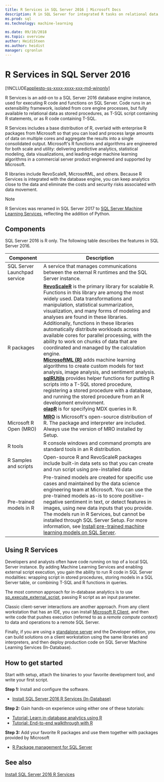 ```yaml
---
title: R Services in SQL Server 2016 | Microsoft Docs
description: R in SQL Server for integrated R tasks on relational data, including data science and statistical modeling, predictive analytics, data visualization and more.
ms.prod: sql
ms.technology: machine-learning

ms.date: 09/10/2018  
ms.topic: overview
author: HeidiSteen
ms.author: heidist
manager: cgronlun
---
```

# R Services in SQL Server 2016
[!INCLUDE[appliesto-ss-xxxx-xxxx-xxx-md-winonly](../../includes/appliesto-ss-xxxx-xxxx-xxx-md-winonly.md)]

R Services is an add-on to a SQL Server 2016 database engine instance, used for executing R code and functions on SQL Server. Code runs in an extensibility framework, isolated from core engine processes, but fully available to relational data as stored procedures, as T-SQL script containing R statements, or as R code containing T-SQL. 

R Services includes a base distribution of R, overlaid with enterprise R packages from Microsoft so that you can load and process large amounts of data on multiple cores and aggregate the results into a single consolidated output. Microsoft's R functions and algorithms are engineered for both scale and utility: delivering predictive analytics, statistical modeling, data visualizations, and leading-edge machine learning algorithms in a commercial server product engineered and supported by Microsoft. 

R libraries include RevoScaleR, MicrosoftML, and others. Because R Services is integrated with the database engine, you can keep analytics close to the data and eliminate the costs and security risks associated with data movement.

> [!Note]
> R Services was renamed in SQL Server 2017 to [SQL Server Machine Learning Services](../what-is-sql-server-machine-learning.md), reflecting the addition of Python.

## Components

SQL Server 2016 is R only. The following table describes the features in SQL Server 2016.

| Component | Description |
|-----------|-------------|
| SQL Server Launchpad service | A service that manages communications between the external R runtimes and the SQL Server instance. |
| R packages | [**RevoScaleR**](ref-r-revoscaler.md) is the primary library for scalable R. Functions in this library are among the most widely used. Data transformations and manipulation, statistical summarization, visualization, and many forms of modeling and analyses are found in these libraries. Additionally, functions in these libraries automatically distribute workloads across available cores for parallel processing, with the ability to work on chunks of data that are coordinated and managed by the calculation engine.  <br/>[**MicrosoftML (R)**](https://docs.microsoft.com/machine-learning-server/r-reference/microsoftml/microsoftml-package) adds machine learning algorithms to create custom models for text analysis, image analysis, and sentiment analysis. <br/>[**sqlRUtils**](ref-r-sqlrutils.md) provides helper functions for putting R scripts into a T-SQL stored procedure, registering a stored procedure with a database, and running the stored procedure from an R development environment.<br/>[**olapR**](how-to-create-mdx-queries-using-olapr.md) is for specifying MDX queries in R.|
| Microsoft R Open (MRO) | [**MRO**](https://mran.microsoft.com/open) is Microsoft's open-source distribution of R. The package and interpreter are included. Always use the version of MRO installed by Setup. |
| R tools | R console windows and command prompts are standard tools in an R distribution.  |
| R Samples and scripts |  Open-source R and RevoScaleR packages include built-in data sets so that you can create and run script using pre-installed data |
| Pre-trained models in R | Pre-trained models are created for specific use cases and maintained by the data science engineering team at Microsoft. You can use the pre-trained models as-is to score positive-negative sentiment in text, or detect features in images, using new data inputs that you provide. The models run in R Services, but cannot be installed through SQL Server Setup. For more information, see [Install pre-trained machine learning models on SQL Server](../install/sql-pretrained-models-install.md). |

## Using R Services

Developers and analysts often have code running on top of a local SQL Server instance. By adding Machine Learning Services and enabling external script execution, you gain the ability to run R code in SQL Server modalities: wrapping script in stored procedures, storing models in a SQL Server table, or combining T-SQL and R functions in queries.

The most common approach for in-database analytics is to use [sp_execute_external_script](../../relational-databases/system-stored-procedures/sp-execute-external-script-transact-sql.md), passing R script as an input parameter.

Classic client-server interactions are another approach. From any client workstation that has an IDE, you can install [Microsoft R Client](https://docs.microsoft.com/machine-learning-server/r-client/what-is-microsoft-r-client), and then write code that pushes execution (referred to as a *remote compute context*) to data and operations to a remote SQL Server. 

Finally, if you are using a [standalone server](r-server-standalone.md) and the Developer edition, you can build solutions on a client workstation using the same libraries and interpreters, and then deploy production code on SQL Server Machine Learning Services (In-Database). 

## How to get started

Start with setup, attach the binaries to your favorite development tool, and write your first script.

**Step 1:** Install and configure the software. 

+ [Install SQL Server 2016 R Services (In-Database)](../install/sql-r-services-windows-install.md)

**Step 2:** Gain hands-on experience using either one of these tutorials:

+ [Tutorial: Learn in-database analytics using R](../tutorials/sqldev-in-database-r-for-sql-developers.md)
+ [Tutorial: End-to-end walkthrough with R](../tutorials/walkthrough-data-science-end-to-end-walkthrough.md)

**Step 3:** Add your favorite R packages and use them together with packages provided by Microsoft

+ [R Package management for SQL Server](install-additional-r-packages-on-sql-server.md)


## See also

 [Install SQL Server 2016 R Services](../install/sql-r-services-windows-install.md)
